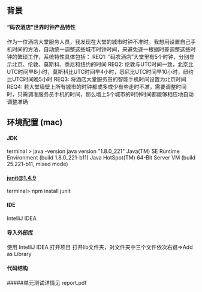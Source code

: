 ## 背景
#### “码农酒店”世界时钟产品特性
作为一位酒店大堂服务人员，我发现在大堂的城市时钟不准时。我想用设置自己手机时间的方法，自动统一调整这些城市时钟时间，来避免逐一根据时差调整这些时钟的繁琐工作，系统特性具体包括：
REQ1: ”码农酒店”大堂里有5个时钟，分别显示北京、伦敦、莫斯科、悉尼和纽约的时间
REQ2: 伦敦与UTC时间一致，北京比UTC时间早8小时，莫斯科比UTC时间早4小时，悉尼比UTC时间早10小时，纽约比UTC时间晚5小时
REQ3: 将酒店大堂服务员的智能手机时间设置为北京时间
REQ4: 若大堂墙壁上所有城市的时钟都或多或少有些走时不准，需要调整时间时，只需调准服务员手机的时间，那么墙上5个城市的时钟时间都能够相应地自动调整准确


## 环境配置 (mac)

#### JDK

terminal > java -version
java version "1.8.0_221"
Java(TM) SE Runtime Environment (build 1.8.0_221-b11)
Java HotSpot(TM) 64-Bit Server VM (build 25.221-b11, mixed mode)

#### junit@1.4.9
terminal> npm install junit

#### IDE
IntelliJ IDEA 

#### 导入外部库
使用 IntelliJ IDEA 打开项目
打开lib文件夹，对文件夹中三个文件依次右键=>Add as Library


#### 代码结构


#####单元测试详情见 report.pdf